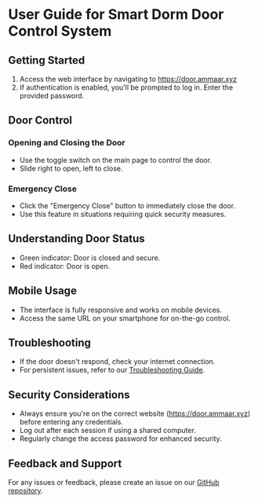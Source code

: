 # User Guide for Smart Dorm Door Control System

## Getting Started

1. Access the web interface by navigating to https://door.ammaar.xyz
2. If authentication is enabled, you'll be prompted to log in. Enter the provided password.

## Door Control

### Opening and Closing the Door
- Use the toggle switch on the main page to control the door.
- Slide right to open, left to close.

### Emergency Close
- Click the "Emergency Close" button to immediately close the door.
- Use this feature in situations requiring quick security measures.

## Understanding Door Status

- Green indicator: Door is closed and secure.
- Red indicator: Door is open.

## Mobile Usage

- The interface is fully responsive and works on mobile devices.
- Access the same URL on your smartphone for on-the-go control.

## Troubleshooting

- If the door doesn't respond, check your internet connection.
- For persistent issues, refer to our [Troubleshooting Guide](TROUBLESHOOTING.md).

## Security Considerations

- Always ensure you're on the correct website (https://door.ammaar.xyz) before entering any credentials.
- Log out after each session if using a shared computer.
- Regularly change the access password for enhanced security.

## Feedback and Support

For any issues or feedback, please create an issue on our [GitHub repository](https://github.com/yourusername/smart-dorm-door).
